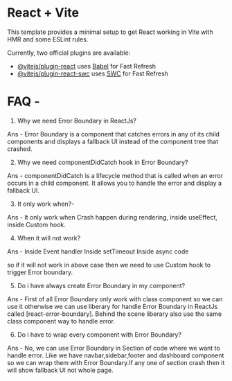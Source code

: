 # React + Vite

This template provides a minimal setup to get React working in Vite with HMR and some ESLint rules.

Currently, two official plugins are available:

- [@vitejs/plugin-react](https://github.com/vitejs/vite-plugin-react/blob/main/packages/plugin-react/README.md) uses [Babel](https://babeljs.io/) for Fast Refresh
- [@vitejs/plugin-react-swc](https://github.com/vitejs/vite-plugin-react-swc) uses [SWC](https://swc.rs/) for Fast Refresh



# FAQ - 

1) Why we need Error Boundary in ReactJs?

 Ans - Error Boundary is a component that catches errors in any of its child components and displays a fallback UI instead of the component tree that crashed.


2) Why we need componentDidCatch hook in Error Boundary?

 Ans - componentDidCatch is a lifecycle method that is called when an error occurs in a child component. It allows you to handle the error and display a fallback UI.


3) It only work when?-

Ans - It only work when Crash happen during rendering, inside useEffect, inside Custom hook.

4) When it will not work?

Ans - 
     Inside Event handler 
     Inside setTimeout
     Inside async code 

so if it will not work in above case then we need to use Custom hook to trigger Error boundary.


5) Do i have always create Error Boundary in my component?

Ans - First of all Error Boundary only work with class component so we can use it otherwise we can use liberary for handle Error Boundary in ReactJs called [react-error-boundary].
Behind the scene liberary also use the same class component way to handle error.

6) Do i have to wrap every component with Error Boundary?

Ans - No, we can use Error Boundary in Section of code where we want to handle error.
      Like we have navbar,sidebar,footer and dashboard component so we can wrap them with Error Boundary.If any one of section crash then it will show fallback UI not whole page.





